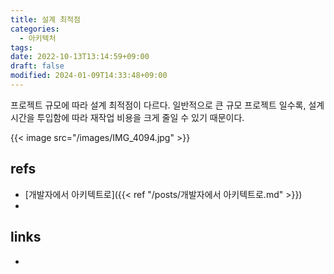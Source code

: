 ```yaml
---
title: 설계 최적점
categories:
  - 아키텍처
tags: 
date: 2022-10-13T13:14:59+09:00
draft: false
modified: 2024-01-09T14:33:48+09:00
---
```

프로젝트 규모에 따라 설계 최적점이 다르다. 일반적으로 큰 규모 프로젝트 일수록, 설계 시간을 투입함에 따라 재작업 비용을 크게 줄일 수 있기 때문이다.

{{< image src="/images/IMG_4094.jpg" >}}



## refs
- [개발자에서 아키텍트로]({{< ref "/posts/개발자에서 아키텍트로.md" >}})
- 


## links
- 
